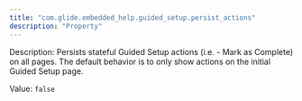 ```yaml
---
title: "com.glide.embedded_help.guided_setup.persist_actions"
description: "Property"
---
```


Description: Persists stateful Guided Setup actions (i.e. - Mark as Complete) on all pages.   The default behavior is to only show actions on the initial Guided Setup page.

Value: `false`